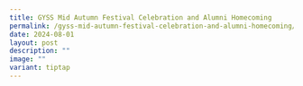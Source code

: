 ```yaml
---
title: GYSS Mid Autumn Festival Celebration and Alumni Homecoming
permalink: /gyss-mid-autumn-festival-celebration-and-alumni-homecoming/
date: 2024-08-01
layout: post
description: ""
image: ""
variant: tiptap
---
```

